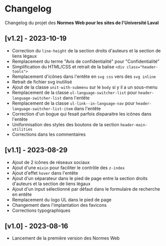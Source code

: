 # Changelog #
Changelog du projet des **Normes Web pour les sites de l'Université Laval**

## [v1.2] - 2023-10-19
* Correction du `line-height` de la section droits d'auteurs et la section de liens légaux
* Remplacement du terme "Avis de confidentialité" pour "Confidentialité"
* Simplification du HTML/CSS et retrait de la balise `<div class="header-tools">`
* Remplacement d'icônes dans l'entête en `svg css` vers des `svg inline`
* Retrait de fichier svg inutilisé
* Ajout de la classe `unit-with-submenu` sur le `body` si y il a un sous-menu
* Remplacement de la classe `ul-language-switcher-list` pour `header-language-switcher-list` dans l'entête
* Remplacement de la classe `ul-link--in-language-nav` pour `header-language-switcher-list-item` dans l'entête
* Correction d'un bogue qui fesait parfois disparaitre les icônes dans l'entête
* Uniformisation des styles des boutons de la section `header-main-utilities`
* Corrections dans les commentaires

## [v1.1] - 2023-08-29
* Ajout de 2 icônes de réseaux sociaux
* Ajout d'une `mixin` pour faciliter le contrôle des `z-index`
* Ajout d'effet `hover` dans l'entête
* Ajout d'un séparateur dans le pied de page entre la section droits d'auteurs et la section de liens légaux
* Ajout d'un input sélectionné par défaut dans le formulaire de recherche en entête
* Remplacement du logo UL dans le pied de page
* Changement dans l'implantation des favicons
* Corrections typographiques

## [v1.0] - 2023-08-16
* Lancement de la première version des Normes Web
